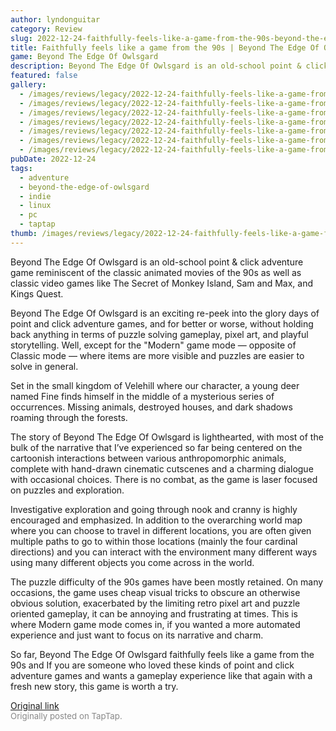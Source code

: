```yaml
---
author: lyndonguitar
category: Review
slug: 2022-12-24-faithfully-feels-like-a-game-from-the-90s-beyond-the-edge-of-owlsgard-first-impression
title: Faithfully feels like a game from the 90s | Beyond The Edge Of Owlsgard - First Impressions
game: Beyond The Edge Of Owlsgard
description: Beyond The Edge Of Owlsgard is an old-school point & click adventure game reminiscent of the classic animated movies of the 90s as well as classic video games like The Secret of Monkey Island, Sam and Max, and Kings Quest.
featured: false
gallery:
  - /images/reviews/legacy/2022-12-24-faithfully-feels-like-a-game-from-the-90s--beyond-the-edge-of-owlsgard---first-impression-0.avif
  - /images/reviews/legacy/2022-12-24-faithfully-feels-like-a-game-from-the-90s--beyond-the-edge-of-owlsgard---first-impression-1.avif
  - /images/reviews/legacy/2022-12-24-faithfully-feels-like-a-game-from-the-90s--beyond-the-edge-of-owlsgard---first-impression-2.avif
  - /images/reviews/legacy/2022-12-24-faithfully-feels-like-a-game-from-the-90s--beyond-the-edge-of-owlsgard---first-impression-3.avif
  - /images/reviews/legacy/2022-12-24-faithfully-feels-like-a-game-from-the-90s--beyond-the-edge-of-owlsgard---first-impression-4.avif
  - /images/reviews/legacy/2022-12-24-faithfully-feels-like-a-game-from-the-90s--beyond-the-edge-of-owlsgard---first-impression-5.avif
  - /images/reviews/legacy/2022-12-24-faithfully-feels-like-a-game-from-the-90s--beyond-the-edge-of-owlsgard---first-impression-6.avif
pubDate: 2022-12-24
tags:
  - adventure
  - beyond-the-edge-of-owlsgard
  - indie
  - linux
  - pc
  - taptap
thumb: /images/reviews/legacy/2022-12-24-faithfully-feels-like-a-game-from-the-90s--beyond-the-edge-of-owlsgard---first-impression-0.avif
---
```


Beyond The Edge Of Owlsgard is an old-school point & click adventure game reminiscent of the classic animated movies of the 90s as well as classic video games like The Secret of Monkey Island, Sam and Max, and Kings Quest.

Beyond The Edge Of Owlsgard is an exciting re-peek into the glory days of point and click adventure games, and for better or worse, without holding back anything in terms of puzzle solving gameplay, pixel art, and playful storytelling. Well, except for the "Modern" game mode — opposite of Classic mode — where items are more visible and puzzles are easier to solve in general.

Set in the small kingdom of Velehill where our character, a young deer named Fine finds himself in the middle of a mysterious series of occurrences. Missing animals, destroyed houses, and dark shadows roaming through the forests.

The story of Beyond The Edge Of Owlsgard is lighthearted, with most of the bulk of the narrative that I’ve experienced so far being centered on the cartoonish interactions between various anthropomorphic animals, complete with hand-drawn cinematic cutscenes and a charming dialogue with occasional choices. There is no combat, as the game is laser focused on puzzles and exploration.

Investigative exploration and going through nook and cranny is highly encouraged and emphasized. In addition to the overarching world map where you can choose to travel in different locations, you are often given multiple paths to go to within those locations (mainly the four cardinal directions) and you can interact with the environment many different ways using many different objects you come across in the world.

The puzzle difficulty of the 90s games have been mostly retained. On many occasions, the game uses cheap visual tricks to obscure an otherwise obvious solution, exacerbated by the limiting retro pixel art and puzzle oriented gameplay, it can be annoying and frustrating at times. This is where Modern game mode comes in, if you wanted a more automated experience and just want to focus on its narrative and charm.

So far, Beyond The Edge Of Owlsgard faithfully feels like a game from the 90s and If you are someone who loved these kinds of point and click adventure games and wants a gameplay experience like that again with a fresh new story, this game is worth a try.

[Original link](https://www.taptap.io/post/3904396)<br><span style="font-size: 0.95em; color: #888;">Originally posted on TapTap.</span>